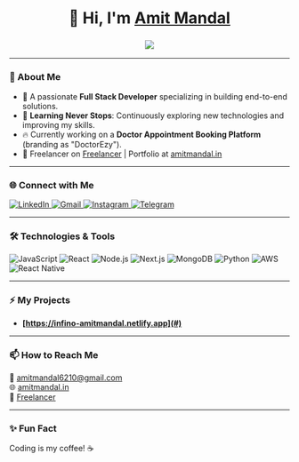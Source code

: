 <h1 align="center">👋 Hi, I'm <a href="#" target="_blank">Amit Mandal</a></h1>
<h3 align="center">
  <img src="https://readme-typing-svg.herokuapp.com?color=0357F7&lines=Full+Stack+Developer+%F0%9F%92%AA;Always+Learning+%F0%9F%94%A5;Building+Amazing+Things+%F0%9F%9A%80" />
</h3>

---

### 🌟 About Me
- 🚀 A passionate **Full Stack Developer** specializing in building end-to-end solutions.
- 🌱 **Learning Never Stops**: Continuously exploring new technologies and improving my skills.
- 🔥 Currently working on a **Doctor Appointment Booking Platform** (branding as "DoctorEzy").
- 💼 Freelancer on [Freelancer](https://www.freelancer.com/u/fullstackcoderx?sb=t) | Portfolio at [amitmandal.in](http://amitmandal.in)

---

### 🌐 Connect with Me
<div align="left">
  <a href="https://www.linkedin.com/in/amit-mandal-80802926b/" target="blank">
    <img alt="LinkedIn" src="https://img.shields.io/badge/LinkedIn-0A66C2?style=for-the-badge&logo=linkedin&logoColor=white" />
  </a>
  <a href="mailto:amitmandal6210@gmail.com">
    <img alt="Gmail" src="https://img.shields.io/badge/Gmail-EA4335?style=for-the-badge&logo=gmail&logoColor=white" />
  </a>
  <a href="#">
    <img alt="Instagram" src="https://img.shields.io/badge/Instagram-E4405F?style=for-the-badge&logo=instagram&logoColor=white" />
  </a>
  <a href="#">
    <img alt="Telegram" src="https://img.shields.io/badge/Telegram-2CA5E0?style=for-the-badge&logo=telegram&logoColor=white" />
  </a>
</div>

---

### 🛠️ Technologies & Tools
![JavaScript](https://img.shields.io/badge/-JavaScript-F7DF1E?style=flat-square&logo=javascript&logoColor=black)
![React](https://img.shields.io/badge/-React-61DAFB?style=flat-square&logo=react&logoColor=black)
![Node.js](https://img.shields.io/badge/-Node.js-339933?style=flat-square&logo=node.js&logoColor=white)
![Next.js](https://img.shields.io/badge/-Next.js-000000?style=flat-square&logo=next.js&logoColor=white)
![MongoDB](https://img.shields.io/badge/-MongoDB-47A248?style=flat-square&logo=mongodb&logoColor=white)
![Python](https://img.shields.io/badge/-Python-3776AB?style=flat-square&logo=python&logoColor=white)
![AWS](https://img.shields.io/badge/-AWS-232F3E?style=flat-square&logo=amazon-aws&logoColor=white)
![React Native](https://img.shields.io/badge/-React%20Native-61DAFB?style=flat-square&logo=react&logoColor=black)

---

### ⚡ My Projects
- **[https://infino-amitmandal.netlify.app](#)**

---

### 📫 How to Reach Me
📧 [amitmandal6210@gmail.com](mailto:amitmandal6210@gmail.com)  
🌐 [amitmandal.in](http://amitmandal.in)  
💼 [Freelancer](https://www.freelancer.com/u/fullstackcoderx?sb=t)  

---

### ✨ Fun Fact
Coding is my coffee! ☕  
